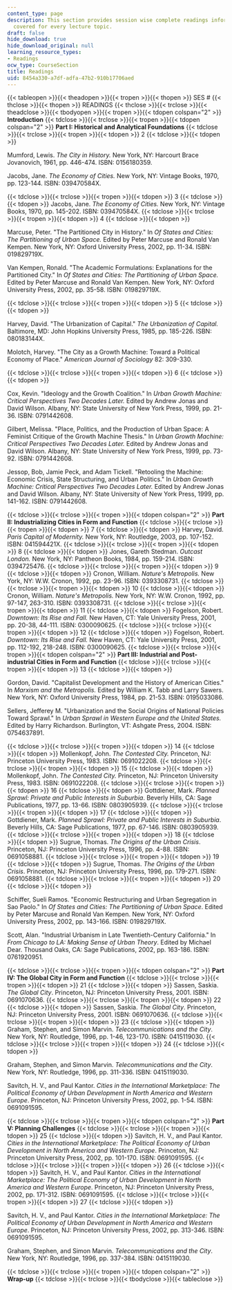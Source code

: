 ```yaml
---
content_type: page
description: This section provides session wise complete readings information to be
  covered for every lecture topic.
draft: false
hide_download: true
hide_download_original: null
learning_resource_types:
- Readings
ocw_type: CourseSection
title: Readings
uid: 8454a330-a7df-adfa-47b2-910b17706aed
---
```

{{< tableopen >}}{{< theadopen >}}{{< tropen >}}{{< thopen >}}
SES #
{{< thclose >}}{{< thopen >}}
READINGS
{{< thclose >}}{{< trclose >}}{{< theadclose >}}{{< tbodyopen >}}{{< tropen >}}{{< tdopen colspan="2" >}}
**Introduction**
{{< tdclose >}}{{< trclose >}}{{< tropen >}}{{< tdopen colspan="2" >}}
**Part I: Historical and Analytical Foundations**
{{< tdclose >}}{{< trclose >}}{{< tropen >}}{{< tdopen >}}
2
{{< tdclose >}}{{< tdopen >}}

Mumford, Lewis. *The City in History.* New York, NY: Harcourt Brace Jovanovich, 1961, pp. 446-474. ISBN: 0156180359.

Jacobs, Jane. *The Economy of Cities.* New York, NY: Vintage Books, 1970, pp. 123-144. ISBN: 039470584X.

{{< tdclose >}}{{< trclose >}}{{< tropen >}}{{< tdopen >}}
3
{{< tdclose >}}{{< tdopen >}}
Jacobs, Jane. *The Economy of Cities.* New York, NY: Vintage Books, 1970, pp. 145-202. ISBN: 039470584X.
{{< tdclose >}}{{< trclose >}}{{< tropen >}}{{< tdopen >}}
4
{{< tdclose >}}{{< tdopen >}}

Marcuse, Peter. "The Partitioned City in History." In *Of States and Cities: The Partitioning of Urban Space.* Edited by Peter Marcuse and Ronald Van Kempen. New York, NY: Oxford University Press, 2002, pp. 11-34. ISBN: 019829719X.

Van Kempen, Ronald. "The Academic Formulations: Explanations for the Partitioned City." In *Of States and Cities: The Partitioning of Urban Space.* Edited by Peter Marcuse and Ronald Van Kempen. New York, NY: Oxford University Press, 2002, pp. 35-58. ISBN: 019829719X.

{{< tdclose >}}{{< trclose >}}{{< tropen >}}{{< tdopen >}}
5
{{< tdclose >}}{{< tdopen >}}

Harvey, David. "The Urbanization of Capital." *The Urbanization of Capital.* Baltimore, MD: John Hopkins University Press, 1985, pp. 185-226. ISBN: 080183144X.

Molotch, Harvey. "The City as a Growth Machine: Toward a Political Economy of Place." *American Journal of Sociology* 82: 309-330.

{{< tdclose >}}{{< trclose >}}{{< tropen >}}{{< tdopen >}}
6
{{< tdclose >}}{{< tdopen >}}

Cox, Kevin. "Ideology and the Growth Coalition." In *Urban Growth Machine: Critical Perspectives Two Decades Later.* Edited by Andrew Jonas and David Wilson. Albany, NY: State University of New York Press, 1999, pp. 21-36. ISBN: 0791442608.

Gilbert, Melissa. "Place, Politics, and the Production of Urban Space: A Feminist Critique of the Growth Machine Thesis." In *Urban Growth Machine: Critical Perspectives Two Decades Later.* Edited by Andrew Jonas and David Wilson. Albany, NY: State University of New York Press, 1999, pp. 73-92. ISBN: 0791442608.

Jessop, Bob, Jamie Peck, and Adam Tickell. "Retooling the Machine: Economic Crisis, State Structuring, and Urban Politics." In *Urban Growth Machine: Critical Perspectives Two Decades Later.* Edited by Andrew Jonas and David Wilson. Albany, NY: State University of New York Press, 1999, pp. 141-162. ISBN: 0791442608.

{{< tdclose >}}{{< trclose >}}{{< tropen >}}{{< tdopen colspan="2" >}}
**Part II: Industrializing Cities in Form and Function**
{{< tdclose >}}{{< trclose >}}{{< tropen >}}{{< tdopen >}}
7
{{< tdclose >}}{{< tdopen >}}
Harvey, David. *Paris Capital of Modernity.* New York, NY: Routledge, 2003, pp. 107-152. ISBN: 041594421X.
{{< tdclose >}}{{< trclose >}}{{< tropen >}}{{< tdopen >}}
8
{{< tdclose >}}{{< tdopen >}}
Jones, Gareth Stedman. *Outcast London.* New York, NY: Pantheon Books, 1984, pp. 159-214. ISBN: 0394725476.
{{< tdclose >}}{{< trclose >}}{{< tropen >}}{{< tdopen >}}
9
{{< tdclose >}}{{< tdopen >}}
Cronon, William. *Nature's Metropolis.* New York, NY: W.W. Cronon, 1992, pp. 23-96. ISBN: 0393308731.
{{< tdclose >}}{{< trclose >}}{{< tropen >}}{{< tdopen >}}
10
{{< tdclose >}}{{< tdopen >}}
Cronon, William. *Nature's Metropolis.* New York, NY: W.W. Cronon, 1992, pp. 97-147, 263-310. ISBN: 0393308731.
{{< tdclose >}}{{< trclose >}}{{< tropen >}}{{< tdopen >}}
11
{{< tdclose >}}{{< tdopen >}}
Fogelson, Robert. *Downtown: Its Rise and Fall.* New Haven, CT: Yale University Press, 2001, pp. 20-38, 44-111. ISBN: 0300090625.
{{< tdclose >}}{{< trclose >}}{{< tropen >}}{{< tdopen >}}
12
{{< tdclose >}}{{< tdopen >}}
Fogelson, Robert. *Downtown: Its Rise and Fall.* New Haven, CT: Yale University Press, 2001, pp. 112-192, 218-248. ISBN: 0300090625.
{{< tdclose >}}{{< trclose >}}{{< tropen >}}{{< tdopen colspan="2" >}}
**Part III: Industrial and Post-industrial Cities in Form and Function**
{{< tdclose >}}{{< trclose >}}{{< tropen >}}{{< tdopen >}}
13
{{< tdclose >}}{{< tdopen >}}

Gordon, David. "Capitalist Development and the History of American Cities." In *Marxism and the Metropolis.* Edited by William K. Tabb and Larry Sawers. New York, NY: Oxford University Press, 1984, pp. 21-53. ISBN: 0195033086.

Sellers, Jefferey M. "Urbanization and the Social Origins of National Policies Toward Sprawl." In *Urban Sprawl in Western Europe and the United States.* Edited by Harry Richardson. Burlington, VT: Ashgate Press, 2004. ISBN: 0754637891.

{{< tdclose >}}{{< trclose >}}{{< tropen >}}{{< tdopen >}}
14
{{< tdclose >}}{{< tdopen >}}
Mollenkopf, John. *The Contested City.* Princeton, NJ: Princeton University Press, 1983. ISBN: 0691022208.
{{< tdclose >}}{{< trclose >}}{{< tropen >}}{{< tdopen >}}
15
{{< tdclose >}}{{< tdopen >}}
Mollenkopf, John. *The Contested City.* Princeton, NJ: Princeton University Press, 1983. ISBN: 0691022208.
{{< tdclose >}}{{< trclose >}}{{< tropen >}}{{< tdopen >}}
16
{{< tdclose >}}{{< tdopen >}}
Gottdiener, Mark. *Planned Sprawl: Private and Public Interests in Suburbia*. Beverly Hills, CA: Sage Publications, 1977, pp. 13-66. ISBN: 0803905939.
{{< tdclose >}}{{< trclose >}}{{< tropen >}}{{< tdopen >}}
17
{{< tdclose >}}{{< tdopen >}}
Gottdiener, Mark. *Planned Sprawl: Private and Public Interests in Suburbia*. Beverly Hills, CA: Sage Publications, 1977, pp. 67-146. ISBN: 0803905939.
{{< tdclose >}}{{< trclose >}}{{< tropen >}}{{< tdopen >}}
18
{{< tdclose >}}{{< tdopen >}}
Sugrue, Thomas. *The Origins of the Urban Crisis*. Princeton, NJ: Princeton University Press, 1996, pp. 4-88. ISBN: 0691058881.
{{< tdclose >}}{{< trclose >}}{{< tropen >}}{{< tdopen >}}
19
{{< tdclose >}}{{< tdopen >}}
Sugrue, Thomas. *The Origins of the Urban Crisis*. Princeton, NJ: Princeton University Press, 1996, pp. 179-271. ISBN: 0691058881.
{{< tdclose >}}{{< trclose >}}{{< tropen >}}{{< tdopen >}}
20
{{< tdclose >}}{{< tdopen >}}

Schiffer, Sueli Ramos. "Economic Restructuring and Urban Segregation in Sao Paolo." In *Of States and Cities: The Partitioning of Urban Space*. Edited by Peter Marcuse and Ronald Van Kempen. New York, NY: Oxford University Press, 2002, pp. 143-166. ISBN: 019829719X.

Scott, Alan. "Industrial Urbanism in Late Twentieth-Century California." In *From Chicago to LA: Making Sense of Urban Theory*. Edited by Michael Dear. Thousand Oaks, CA: Sage Publications, 2002, pp. 163-186. ISBN: 0761920951.

{{< tdclose >}}{{< trclose >}}{{< tropen >}}{{< tdopen colspan="2" >}}
**Part IV: The Global City in Form and Function**
{{< tdclose >}}{{< trclose >}}{{< tropen >}}{{< tdopen >}}
21
{{< tdclose >}}{{< tdopen >}}
Sassen, Saskia. *The Global City*. Princeton, NJ: Princeton University Press, 2001. ISBN: 0691070636.
{{< tdclose >}}{{< trclose >}}{{< tropen >}}{{< tdopen >}}
22
{{< tdclose >}}{{< tdopen >}}
Sassen, Saskia. *The Global City*. Princeton, NJ: Princeton University Press, 2001. ISBN: 0691070636.
{{< tdclose >}}{{< trclose >}}{{< tropen >}}{{< tdopen >}}
23
{{< tdclose >}}{{< tdopen >}}
Graham, Stephen, and Simon Marvin. *Telecommunications and the City*. New York, NY: Routledge, 1996, pp. 1-46, 123-170. ISBN: 0415119030.
{{< tdclose >}}{{< trclose >}}{{< tropen >}}{{< tdopen >}}
24
{{< tdclose >}}{{< tdopen >}}

Graham, Stephen, and Simon Marvin. *Telecommunications and the City*. New York, NY: Routledge, 1996, pp. 311-336. ISBN: 0415119030.

Savitch, H. V., and Paul Kantor. *Cities in the International Marketplace: The Political Economy of Urban Development in North America and Western Europe*. Princeton, NJ: Princeton University Press, 2002, pp. 1-54. ISBN: 0691091595.

{{< tdclose >}}{{< trclose >}}{{< tropen >}}{{< tdopen colspan="2" >}}
**Part V: Planning Challenges**
{{< tdclose >}}{{< trclose >}}{{< tropen >}}{{< tdopen >}}
25
{{< tdclose >}}{{< tdopen >}}
Savitch, H. V., and Paul Kantor. *Cities in the International Marketplace: The Political Economy of Urban Development in North America and Western Europe*. Princeton, NJ: Princeton University Press, 2002, pp. 101-170. ISBN: 0691091595.
{{< tdclose >}}{{< trclose >}}{{< tropen >}}{{< tdopen >}}
26
{{< tdclose >}}{{< tdopen >}}
Savitch, H. V., and Paul Kantor. *Cities in the International Marketplace: The Political Economy of Urban Development in North America and Western Europe*. Princeton, NJ: Princeton University Press, 2002, pp. 171-312. ISBN: 0691091595.
{{< tdclose >}}{{< trclose >}}{{< tropen >}}{{< tdopen >}}
27
{{< tdclose >}}{{< tdopen >}}

Savitch, H. V., and Paul Kantor. *Cities in the International Marketplace: The Political Economy of Urban Development in North America and Western Europe*. Princeton, NJ: Princeton University Press, 2002, pp. 313-346. ISBN: 0691091595.

Graham, Stephen, and Simon Marvin. *Telecommunications and the City*. New York, NY: Routledge, 1996, pp. 337-384. ISBN: 0415119030.

{{< tdclose >}}{{< trclose >}}{{< tropen >}}{{< tdopen colspan="2" >}}
**Wrap-up**
{{< tdclose >}}{{< trclose >}}{{< tbodyclose >}}{{< tableclose >}}
